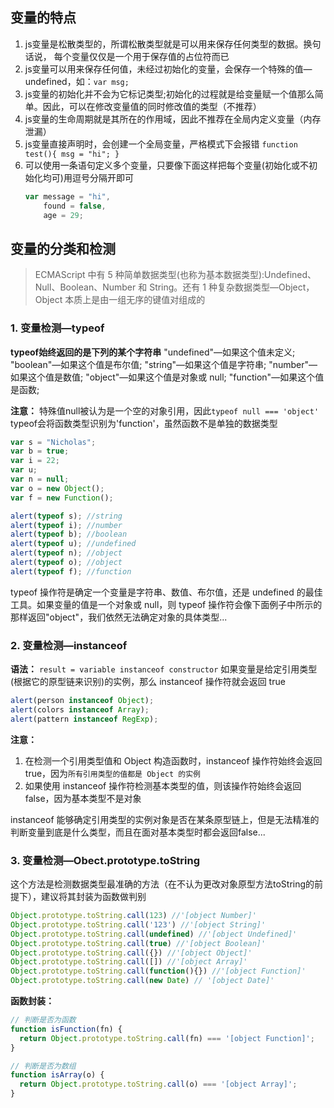 ## 变量的特点

1. js变量是松散类型的，所谓松散类型就是可以用来保存任何类型的数据。换句话说， 每个变量仅仅是一个用于保存值的占位符而已
2. js变量可以用来保存任何值，未经过初始化的变量，会保存一个特殊的值—undefined，如：`var msg;`
3. js变量的初始化并不会为它标记类型;初始化的过程就是给变量赋一个值那么简单。因此，可以在修改变量值的同时修改值的类型（不推荐）
4. js变量的生命周期就是其所在的作用域，因此不推荐在全局内定义变量（内存泄漏）
5. js变量直接声明时，会创建一个全局变量，严格模式下会报错 `function test(){ msg = "hi"; }`
6. 可以使用一条语句定义多个变量，只要像下面这样把每个变量(初始化或不初始化均可)用逗号分隔开即可
    ```javascript
    var message = "hi",
        found = false,
        age = 29;
    ```
## 变量的分类和检测

> ECMAScript 中有 5 种简单数据类型(也称为基本数据类型):Undefined、Null、Boolean、Number 和 String。还有 1 种复杂数据类型—Object，Object 本质上是由一组无序的键值对组成的

### 1. 变量检测—typeof

**typeof始终返回的是下列的某个字符串**
"undefined"—如果这个值未定义;
"boolean"—如果这个值是布尔值;
"string"—如果这个值是字符串;
"number"—如果这个值是数值;
"object"—如果这个值是对象或 null;
"function"—如果这个值是函数;

**注意：**
特殊值null被认为是一个空的对象引用，因此`typeof null === 'object'`
typeof会将函数类型识别为'function'，虽然函数不是单独的数据类型

```javascript
var s = "Nicholas";
var b = true;
var i = 22;
var u;
var n = null;
var o = new Object();
var f = new Function();

alert(typeof s); //string
alert(typeof i); //number
alert(typeof b); //boolean
alert(typeof u); //undefined
alert(typeof n); //object
alert(typeof o); //object
alert(typeof f); //function
```
   
typeof 操作符是确定一个变量是字符串、数值、布尔值，还是 undefined 的最佳工具。如果变量的值是一个对象或 null，则 typeof 操作符会像下面例子中所示的那样返回"object"，我们依然无法确定对象的具体类型...

### 2. 变量检测—instanceof
**语法：** `result = variable instanceof constructor` 
如果变量是给定引用类型(根据它的原型链来识别)的实例，那么 instanceof 操作符就会返回 true

```javascript
alert(person instanceof Object);
alert(colors instanceof Array);
alert(pattern instanceof RegExp);
```
**注意：**
1. 在检测一个引用类型值和 Object 构造函数时，instanceof 操作符始终会返回 true，因为`所有引用类型的值都是 Object 的实例`
2. 如果使用 instanceof 操作符检测基本类型的值，则该操作符始终会返回 false，因为基本类型不是对象

instanceof 能够确定引用类型的实例对象是否在某条原型链上，但是无法精准的判断变量到底是什么类型，而且在面对基本类型时都会返回false...

### 3. 变量检测—Obect.prototype.toString

这个方法是检测数据类型最准确的方法（在不认为更改对象原型方法toString的前提下），建议将其封装为函数做判别

```javascript
Object.prototype.toString.call(123) //'[object Number]'
Object.prototype.toString.call('123') //'[object String]'
Object.prototype.toString.call(undefined) //'[object Undefined]'
Object.prototype.toString.call(true) //'[object Boolean]'
Object.prototype.toString.call({}) //'[object Object]'
Object.prototype.toString.call([]) //'[object Array]'
Object.prototype.toString.call(function(){}) //'[object Function]'
Object.prototype.toString.call(new Date) // '[object Date]'
```

**函数封装：**
```javascript
// 判断是否为函数
function isFunction(fn) {
  return Object.prototype.toString.call(fn) === '[object Function]';
}

// 判断是否为数组
function isArray(o) { 
  return Object.prototype.toString.call(o) === '[object Array]';  
}
```



